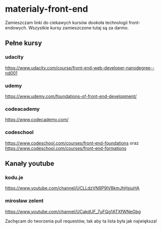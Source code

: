 # materialy-front-end

Zamieszczam linki do ciekawych kursów dookoła technologii front-endowych. Wszystkie kursy zamieszczone tutaj są za darmo.

## Pełne kursy

### udacity

https://www.udacity.com/course/front-end-web-developer-nanodegree--nd001

### udemy

https://www.udemy.com/foundations-of-front-end-development/

### codeacademy

https://www.codecademy.com/

### codeschool

https://www.codeschool.com/courses/front-end-foundations oraz https://www.codeschool.com/courses/front-end-formations

## Kanały youtube

### kodu.je

https://www.youtube.com/channel/UCLLdzVN9P9lV8kmJhHsiuHA

### mirosław zelent

https://www.youtube.com/channel/UCakdUF_7uFQg1ATXfWNeGbg



Zachęcam do tworzenia pull requestów, tak aby ta lista była jak największa!
